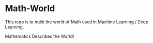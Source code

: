 # Math-World

This repo is to build the world of Math used in Machine Learning / Deep Learning.

Mathematics Describes the World!
